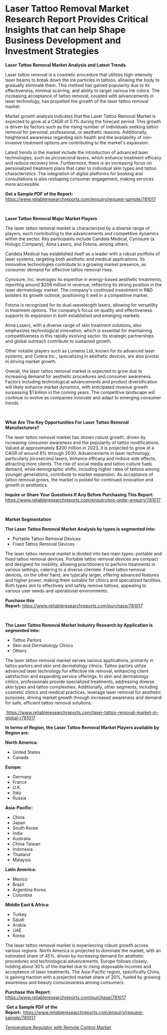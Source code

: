 <p><h1>Laser Tattoo Removal Market Research Report Provides Critical Insights that can help Shape Business Development and Investment Strategies</h1></p><p><strong>Laser Tattoo Removal Market Analysis and Latest Trends</strong></p>
<p><p>Laser tattoo removal is a cosmetic procedure that utilizes high-intensity laser beams to break down the ink particles in tattoos, allowing the body to gradually eliminate them. This method has gained popularity due to its effectiveness, minimal scarring, and ability to target various ink colors. The increasing acceptance of tattoo removal, coupled with advancements in laser technology, has propelled the growth of the laser tattoo removal market.</p><p>Market growth analysis indicates that the Laser Tattoo Removal Market is expected to grow at a CAGR of 5.1% during the forecast period. This growth is driven by factors such as the rising number of individuals seeking tattoo removal for personal, professional, or aesthetic reasons. Additionally, heightened awareness regarding skin health and the availability of non-invasive treatment options are contributing to the market's expansion.</p><p>Latest trends in the market include the introduction of advanced laser technologies, such as picosecond lasers, which enhance treatment efficacy and reduce recovery time. Furthermore, there is an increasing focus on personalized treatment plans that cater to individual skin types and tattoo characteristics. The integration of digital platforms for booking and consultations is also reshaping consumer engagement, making services more accessible.</p></p>
<p><strong>Get a Sample PDF of the Report:&nbsp;</strong> <a href="https://www.reliableresearchreports.com/enquiry/request-sample/781017?utm_campaign=2652&utm_medium=2&utm_source=Github&utm_content=ia&utm_term=26032025&utm_id=laser-tattoo-removal">https://www.reliableresearchreports.com/enquiry/request-sample/781017</a></p>
<p>&nbsp;</p>
<p><strong>Laser Tattoo Removal Major Market Players</strong></p>
<p><p>The laser tattoo removal market is characterized by a diverse range of players, each contributing to the advancements and competitive dynamics within the sector. Key participants include Candela Medical, Cynosure (a Hologic Company), Alma Lasers, and Fotona, among others. </p><p>Candela Medical has established itself as a leader with a robust portfolio of laser systems, targeting both aesthetic and medical applications. Its innovative technologies contribute to a growing market presence, as consumer demand for effective tattoo removal rises.</p><p>Cynosure, Inc. leverages its expertise in energy-based aesthetic treatments, reporting around $206 million in revenue, reflecting its strong position in the laser dermatology market. The company's continued investment in R&D bolsters its growth outlook, positioning it well in a competitive market.</p><p>Fotona is recognized for its dual-wavelength lasers, allowing for versatility in treatment options. The company’s focus on quality and effectiveness supports its expansion in both established and emerging markets.</p><p>Alma Lasers, with a diverse range of skin treatment solutions, also emphasizes technological innovation, which is essential for maintaining competitiveness in this rapidly evolving sector. Its strategic partnerships and global outreach contribute to sustained growth.</p><p>Other notable players such as Lumenis Ltd, known for its advanced laser systems, and Cutera Inc., specializing in aesthetic devices, are also pivotal in driving market growth. </p><p>Overall, the laser tattoo removal market is expected to grow due to increasing demand for aesthetic procedures and consumer awareness. Factors including technological advancements and product diversification will likely enhance market dynamics, with anticipated revenue growth surpassing $1 billion in the coming years. The competitive landscape will continue to evolve as companies innovate and adapt to emerging consumer trends.</p></p>
<p>&nbsp;</p>
<p><strong>What Are The Key Opportunities For Laser Tattoo Removal Manufacturers?</strong></p>
<p><p>The laser tattoo removal market has shown robust growth, driven by increasing consumer awareness and the popularity of tattoo modifications. Valued at approximately $200 million in 2023, it is projected to grow at a CAGR of around 8% through 2030. Advancements in laser technology, particularly picosecond lasers, enhance efficacy and reduce side effects, attracting more clients. The rise of social media and tattoo culture fuels demand, while demographic shifts, including higher rates of tattoos among younger generations, contribute to market expansion. As acceptance of tattoo removal grows, the market is poised for continued innovation and growth in aesthetics.</p></p>
<p><strong>Inquire or Share Your Questions If Any Before Purchasing This Report:</strong> <a href="https://www.reliableresearchreports.com/enquiry/pre-order-enquiry/781017?utm_campaign=2652&utm_medium=2&utm_source=Github&utm_content=ia&utm_term=26032025&utm_id=laser-tattoo-removal">https://www.reliableresearchreports.com/enquiry/pre-order-enquiry/781017</a></p>
<p>&nbsp;</p>
<p><strong>Market Segmentation</strong></p>
<p><strong>The Laser Tattoo Removal Market Analysis by types is segmented into:</strong></p>
<p><ul><li>Portable Tattoo Removal Devices</li><li>Fixed Tattoo Removal Devices</li></ul></p>
<p><p>The laser tattoo removal market is divided into two main types: portable and fixed tattoo removal devices. Portable tattoo removal devices are compact and designed for mobility, allowing practitioners to perform treatments in various settings, catering to a diverse clientele. Fixed tattoo removal devices, on the other hand, are typically larger, offering advanced features and higher power, making them suitable for clinics and specialized facilities. Both types aim to effectively and safely remove tattoos, appealing to various user needs and operational environments.</p></p>
<p><strong>Purchase this Report:&nbsp;</strong><a href="https://www.reliableresearchreports.com/purchase/781017?utm_campaign=2652&utm_medium=2&utm_source=Github&utm_content=ia&utm_term=26032025&utm_id=laser-tattoo-removal">https://www.reliableresearchreports.com/purchase/781017</a></p>
<p>&nbsp;</p>
<p><strong>The Laser Tattoo Removal Market Industry Research by Application is segmented into:</strong></p>
<p><ul><li>Tattoo Parlors</li><li>Skin and Dermatology Clinics</li><li>Others</li></ul></p>
<p><p>The laser tattoo removal market serves various applications, primarily in tattoo parlors and skin and dermatology clinics. Tattoo parlors utilize advanced laser technology for effective ink removal, enhancing client satisfaction and expanding service offerings. In skin and dermatology clinics, professionals provide specialized treatments, addressing diverse skin types and tattoo complexities. Additionally, other segments, including cosmetic clinics and medical practices, leverage laser removal for aesthetic purposes, driving market growth through increased awareness and demand for safe, efficient tattoo removal solutions.</p></p>
<p><a href="https://www.reliableresearchreports.com/laser-tattoo-removal-market-in-global-r781017?utm_campaign=2652&utm_medium=2&utm_source=Github&utm_content=ia&utm_term=26032025&utm_id=laser-tattoo-removal">&nbsp;https://www.reliableresearchreports.com/laser-tattoo-removal-market-in-global-r781017</a></p>
<p><strong>In terms of Region, the Laser Tattoo Removal Market Players available by Region are:</strong></p>
<p>
    <p> <strong> North America: </strong>
        <ul>
            <li>United States</li>
            <li>Canada</li>
        </ul>
        </p> 
    <p> <strong> Europe: </strong>
        <ul>
            <li>Germany</li>
            <li>France</li>
            <li>U.K.</li>
            <li>Italy</li>
            <li>Russia</li>
        </ul>
        </p> 
    <p> <strong> Asia-Pacific: </strong>
        <ul>
            <li>China</li>
            <li>Japan</li>
            <li>South Korea</li>
            <li>India</li>
            <li>Australia</li>
            <li>China Taiwan</li>
            <li>Indonesia</li>
            <li>Thailand</li>
            <li>Malaysia</li>
        </ul>
        </p> 
    <p> <strong> Latin America: </strong>
        <ul>
            <li>Mexico</li>
            <li>Brazil</li>
            <li>Argentina Korea</li>
            <li>Colombia</li>
        </ul>
        </p> 
    <p> <strong> Middle East & Africa: </strong>
        <ul>
            <li>Turkey</li>
            <li>Saudi</li>
            <li>Arabia</li>
            <li>UAE</li>
            <li>Korea</li>
        </ul>
    </p>
    </p>
<p><p>The laser tattoo removal market is experiencing robust growth across various regions. North America is projected to dominate the market, with an estimated share of 45%, driven by increasing demand for aesthetic procedures and technological advancements. Europe follows closely, holding about 30% of the market due to rising disposable incomes and acceptance of laser treatments. The Asia-Pacific region, specifically China, is gaining traction with a projected market share of 20%, fueled by growing awareness and beauty consciousness among consumers.</p></p>
<p><strong>Purchase this Report: </strong><a href="https://www.reliableresearchreports.com/purchase/781017?utm_campaign=2652&utm_medium=2&utm_source=Github&utm_content=ia&utm_term=26032025&utm_id=laser-tattoo-removal">https://www.reliableresearchreports.com/purchase/781017</a></p>
<p>&nbsp;<strong>Get a Sample PDF of the Report:&nbsp;&nbsp;</strong><a href="https://www.reliableresearchreports.com/enquiry/request-sample/781017?utm_campaign=2652&utm_medium=2&utm_source=Github&utm_content=ia&utm_term=26032025&utm_id=laser-tattoo-removal">https://www.reliableresearchreports.com/enquiry/request-sample/781017</a></p>
<p><strong></strong></p>
<p><p><a href="https://github.com/oliveroste6/Market-Research-Report-List-1/blob/main/temperature-regulator-with-remote-control-market.md?utm_campaign=2652&utm_medium=2&utm_source=Github&utm_content=ia&utm_term=26032025&utm_id=laser-tattoo-removal">Temperature Regulator with Remote Control Market</a></p></p>